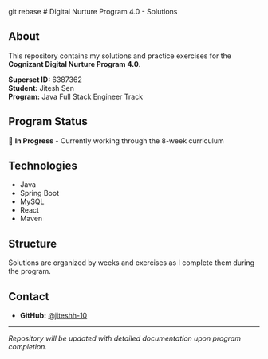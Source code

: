 git rebase # Digital Nurture Program 4.0 - Solutions

## About
This repository contains my solutions and practice exercises for the **Cognizant Digital Nurture Program 4.0**.

**Superset ID:** 6387362  
**Student:** Jitesh Sen  
**Program:** Java Full Stack Engineer Track

## Program Status
🚧 **In Progress** - Currently working through the 8-week curriculum

## Technologies
- Java
- Spring Boot
- MySQL
- React
- Maven

## Structure
Solutions are organized by weeks and exercises as I complete them during the program.

## Contact
- **GitHub:** [@jiteshh-10](https://github.com/jiteshh-10)

---
*Repository will be updated with detailed documentation upon program completion.*
